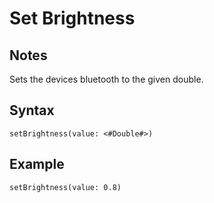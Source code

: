 # Set Brightness

## Notes
Sets the devices bluetooth to the given double.

## Syntax

```
setBrightness(value: <#Double#>)
```

## Example
```
setBrightness(value: 0.8)
```